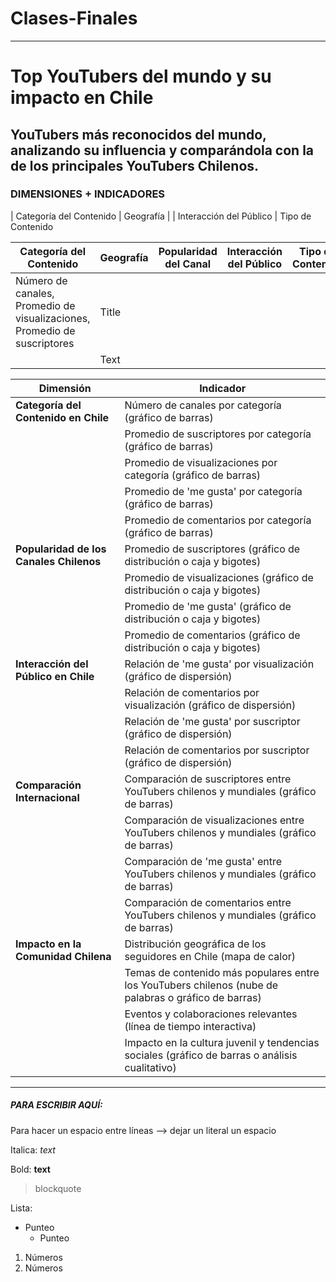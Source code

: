 # Clases-Finales

----

# Top YouTubers del mundo y su impacto en Chile

## YouTubers más reconocidos del mundo, analizando su influencia y comparándola con la de los principales YouTubers Chilenos. 

### DIMENSIONES + INDICADORES

| Categoría del Contenido | Geografía |  | Interacción del Público | Tipo de Contenido

| Categoría del Contenido | Geografía | Popularidad del Canal | Interacción del Público | Tipo de Contenido |
| ----------- | ----------- | ----------- | ----------- | ----------- |
| Número de canales, Promedio de visualizaciones, Promedio de suscriptores      | Title       |
|     | Text        |

| Dimensión                        | Indicador                                            |
|----------------------------------|------------------------------------------------------|
| **Categoría del Contenido en Chile** | Número de canales por categoría (gráfico de barras)       |
|                                  | Promedio de suscriptores por categoría (gráfico de barras)|
|                                  | Promedio de visualizaciones por categoría (gráfico de barras)|
|                                  | Promedio de 'me gusta' por categoría (gráfico de barras)   |
|                                  | Promedio de comentarios por categoría (gráfico de barras)  |
| **Popularidad de los Canales Chilenos** | Promedio de suscriptores (gráfico de distribución o caja y bigotes)|
|                                  | Promedio de visualizaciones (gráfico de distribución o caja y bigotes)|
|                                  | Promedio de 'me gusta' (gráfico de distribución o caja y bigotes)|
|                                  | Promedio de comentarios (gráfico de distribución o caja y bigotes)|
| **Interacción del Público en Chile** | Relación de 'me gusta' por visualización (gráfico de dispersión)|
|                                  | Relación de comentarios por visualización (gráfico de dispersión)|
|                                  | Relación de 'me gusta' por suscriptor (gráfico de dispersión)|
|                                  | Relación de comentarios por suscriptor (gráfico de dispersión)|
| **Comparación Internacional**    | Comparación de suscriptores entre YouTubers chilenos y mundiales (gráfico de barras)|
|                                  | Comparación de visualizaciones entre YouTubers chilenos y mundiales (gráfico de barras)|
|                                  | Comparación de 'me gusta' entre YouTubers chilenos y mundiales (gráfico de barras)|
|                                  | Comparación de comentarios entre YouTubers chilenos y mundiales (gráfico de barras)|
| **Impacto en la Comunidad Chilena** | Distribución geográfica de los seguidores en Chile (mapa de calor)|
|                                  | Temas de contenido más populares entre los YouTubers chilenos (nube de palabras o gráfico de barras)|
|                                  | Eventos y colaboraciones relevantes (línea de tiempo interactiva)|
|                                  | Impacto en la cultura juvenil y tendencias sociales (gráfico de barras o análisis cualitativo)|



----
##### PARA ESCRIBIR AQUÍ:

Para hacer un espacio entre líneas --> dejar un literal un espacio

Italica: *text*

Bold: **text**

>blockquote

Lista:
- Punteo
  - Punteo

1. Números
2. Números


